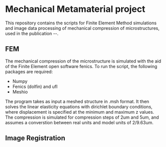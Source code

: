 # Mechanical Metamaterial project

This repository contains the scripts for Finite Element Method simulations and image data processing of mechanical compression of microstructures, used in the publication --.

## FEM ##

The mechanical compression of the microstructure is simulated with the aid of the Finite Element open software fenics. To run the script, the following packages are required:

- Numpy
- Fenics (dolfin) and ufl
- Meshio

The program takes as input a meshed structure in .msh format. It then solves the linear elasticity equations with dirichlet boundary conditions, where displacement is specified at the minimum and maximum z values. The compression is simulated for compression steps of 2um and 5um, and assumes a converstion between real units and model units of 2/9.63um. 

## Image Registration ##
